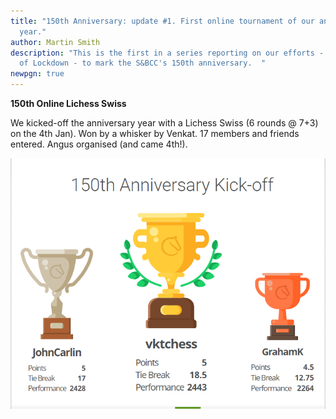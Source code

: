```yaml
---
title: "150th Anniversary: update #1. First online tournament of our anniversary
  year."
author: Martin Smith
description: "This is the first in a series reporting on our efforts - inspite
  of Lockdown - to mark the S&BCC's 150th anniversary.  "
newpgn: true
---
```

**150th Online Lichess Swiss** 

We kicked-off the anniversary year with a Lichess Swiss (6 rounds @ 7+3) on the 4th Jan). Won by a whisker by Venkat. 17 members and friends entered. Angus organised (and came 4th!).      

![](/assets/image_uploads/anniversary-lichess-result.png)